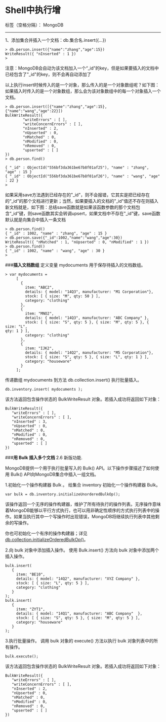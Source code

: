 ﻿# Shell中执行增

标签（空格分隔）： MongoDB

---

1、添加集合并插入一个文档：db.集合名.insert({...})
```
> db.person.insert({"name":"zhang","age":15})
WriteResult({ "nInserted" : 1 })
>
```
注意：MongoDB会自动为该文档加入一个“_id”的key，但是如果要插入的文档中已经包含了"_id"的key，则不会再自动添加了

以上执行insert时候传入的是一个对象，那么传入的是一个对象数组呢？如下图：如果插入时传入的是一个对象数组，那么会为该对象数组中的每一个对象插入一个文档。
```
> db.person.insert([{"name":"zhang","age":15},{"name":"wang","age":22}])
BulkWriteResult({
        "writeErrors" : [ ],
        "writeConcernErrors" : [ ],
        "nInserted" : 2,
        "nUpserted" : 0,
        "nMatched" : 0,
        "nModified" : 0,
        "nRemoved" : 0,
        "upserted" : [ ]
})
> db.person.find()

{ "_id" : ObjectId("556bf3da361be67b8f01af25"), "name" : "zhang", "age" : 15 }
{ "_id" : ObjectId("556bf3da361be67b8f01af26"), "name" : "wang", "age" : 22 }
>
```
如果采用save方法遇到已经存在的"_id"，则不会报错，它其实是把已经存在的“_id”的那个文档进行更新；当然，如果要插入的文档的"_id"值还不存在则插入新文档就是，如下图：总结save函数就是如果该函数参数的那个文档包含“_id”键，则save函数其实会转调upsert，如果文档中不存在"_id"键，save函数默认就是向集合中插入一条文档
```
> db.person.find()
{ "_id" : 1002, "name" : "zhang", "age" : 15 }
> db.person.save({"_id":1002,"name":"wang","age":30})
WriteResult({ "nMatched" : 1, "nUpserted" : 0, "nModified" : 1 })
> db.person.find()
{ "_id" : 1002, "name" : "wang", "age" : 30 }
>
```
###**插入文档数组**
定义变量 mydocuments 用于保存待插入的文档数组。
```
> var mydocuments =
     [
       {
         item: "ABC2",
         details: { model: "14Q3", manufacturer: "M1 Corporation"},
         stock: [ { size: "M", qty: 50 } ],
         category: "clothing"
       },
       {
         item: "MNO2",
         details: { model: "14Q3", manufacturer: "ABC Company" },
         stock: [ { size: "S", qty: 5 }, { size: "M", qty: 5 }, { size: "L",
qty: 1 } ],
         category: "clothing"
       },
       {
         item: "IJK2",
         details: { model: "14Q2", manufacturer: "M5 Corporation"},
         stock: [ { size: "S", qty: 5 }, { size: "L", qty: 1 } ],
         category: "houseware"
       }
     ];
```
传递数组 mydocuments 到方法 db.collection.insert() 执行批量插入。
```
db.inventory.insert( mydocuments );
```
该方法返回包含操作状态的 BulkWriteResult 对象。若插入成功将返回如下对象：
```
BulkWriteResult({
   "writeErrors" : [ ],
   "writeConcernErrors" : [ ],
   "nInserted" : 3,
   "nUpserted" : 0,
   "nMatched" : 0,
   "nModified" : 0,
   "nRemoved" : 0,
   "upserted" : [ ]
})
```
###**用 Bulk 插入多个文档**
2.6 新版功能.

MongoDB提供一个用于执行批量写入的 Bulk() API。以下操作步骤描述了如何使用 Bulk() API向MongoDB集合中插入一组文档。
	
1.初始化一个操作构建器 Bulk 。
给集合 inventory 初始化一个操作构建器 Bulk。
```
var bulk = db.inventory.initializeUnorderedBulkOp();
```
该操作返回一个无序的操作构建器，维护了所有待执行的操作列表。无序操作意味着MongoDB能够以平行方式执行，也可以用非确定性顺序的方式执行列表中的操作。如果当执行其中一个写操作时出现错误，MongoDB将继续执行列表中其他剩余的写操作。

你也可初始化一个有序的操作构建器；详见 [db.collection.initializeOrderedBulkOp()][1]。
	
2.向 bulk 对象中添加插入操作。
使用 Bulk.insert() 方法向 bulk 对象中添加两个插入操作。
```
bulk.insert(
   {
     item: "BE10",
     details: { model: "14Q2", manufacturer: "XYZ Company" },
     stock: [ { size: "L", qty: 5 } ],
     category: "clothing"
   }
);
bulk.insert(
   {
     item: "ZYT1",
     details: { model: "14Q1", manufacturer: "ABC Company"  },
     stock: [ { size: "S", qty: 5 }, { size: "M", qty: 5 } ],
     category: "houseware"
   }
);
```
	
3.执行批量操作。
调用 bulk 对象的 execute() 方法以执行 bulk 对象列表中的所有操作。
```
bulk.execute();
```
该方法返回包含操作状态的 BulkWriteResult 对象。若插入成功将返回如下对象：
```
BulkWriteResult({
   "writeErrors" : [ ],
   "writeConcernErrors" : [ ],
   "nInserted" : 2,
   "nUpserted" : 0,
   "nMatched" : 0,
   "nModified" : 0,
   "nRemoved" : 0,
   "upserted" : [ ]
})
```


  [1]: http://docs.mongoing.com/manual-zh/reference/method/db.collection.initializeOrderedBulkOp.html#db.collection.initializeOrderedBulkOp